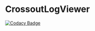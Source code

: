 # CrossoutLogViewer
[![Codacy Badge](https://api.codacy.com/project/badge/Grade/9c4632d2ef0c4b91a51d0807e4244128)](https://app.codacy.com/manual/ProphetLamb/CrossoutLogViewer?utm_source=github.com&utm_medium=referral&utm_content=ProphetLamb/CrossoutLogViewer&utm_campaign=Badge_Grade_Settings)